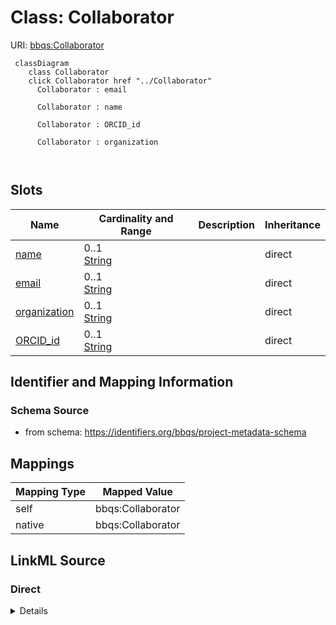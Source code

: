 

# Class: Collaborator



URI: [bbqs:Collaborator](https://identifiers.org/bbqs/project-metadata-schemaCollaborator)






```mermaid
 classDiagram
    class Collaborator
    click Collaborator href "../Collaborator"
      Collaborator : email
        
      Collaborator : name
        
      Collaborator : ORCID_id
        
      Collaborator : organization
        
      
```




<!-- no inheritance hierarchy -->


## Slots

| Name | Cardinality and Range | Description | Inheritance |
| ---  | --- | --- | --- |
| [name](name.md) | 0..1 <br/> [String](String.md) |  | direct |
| [email](email.md) | 0..1 <br/> [String](String.md) |  | direct |
| [organization](organization.md) | 0..1 <br/> [String](String.md) |  | direct |
| [ORCID_id](ORCID_id.md) | 0..1 <br/> [String](String.md) |  | direct |









## Identifier and Mapping Information







### Schema Source


* from schema: https://identifiers.org/bbqs/project-metadata-schema




## Mappings

| Mapping Type | Mapped Value |
| ---  | ---  |
| self | bbqs:Collaborator |
| native | bbqs:Collaborator |







## LinkML Source

<!-- TODO: investigate https://stackoverflow.com/questions/37606292/how-to-create-tabbed-code-blocks-in-mkdocs-or-sphinx -->

### Direct

<details>
```yaml
name: Collaborator
from_schema: https://identifiers.org/bbqs/project-metadata-schema
attributes:
  name:
    name: name
    from_schema: https://identifiers.org/bbqs/project-metadata-schema
    rank: 1000
    domain_of:
    - Collaborator
    - Species
  email:
    name: email
    from_schema: https://identifiers.org/bbqs/project-metadata-schema
    rank: 1000
    domain_of:
    - Collaborator
  organization:
    name: organization
    from_schema: https://identifiers.org/bbqs/project-metadata-schema
    rank: 1000
    domain_of:
    - Collaborator
  ORCID_id:
    name: ORCID_id
    from_schema: https://identifiers.org/bbqs/project-metadata-schema
    rank: 1000
    domain_of:
    - Collaborator

```
</details>

### Induced

<details>
```yaml
name: Collaborator
from_schema: https://identifiers.org/bbqs/project-metadata-schema
attributes:
  name:
    name: name
    from_schema: https://identifiers.org/bbqs/project-metadata-schema
    rank: 1000
    alias: name
    owner: Collaborator
    domain_of:
    - Collaborator
    - Species
    range: string
  email:
    name: email
    from_schema: https://identifiers.org/bbqs/project-metadata-schema
    rank: 1000
    alias: email
    owner: Collaborator
    domain_of:
    - Collaborator
    range: string
  organization:
    name: organization
    from_schema: https://identifiers.org/bbqs/project-metadata-schema
    rank: 1000
    alias: organization
    owner: Collaborator
    domain_of:
    - Collaborator
    range: string
  ORCID_id:
    name: ORCID_id
    from_schema: https://identifiers.org/bbqs/project-metadata-schema
    rank: 1000
    alias: ORCID_id
    owner: Collaborator
    domain_of:
    - Collaborator
    range: string

```
</details>